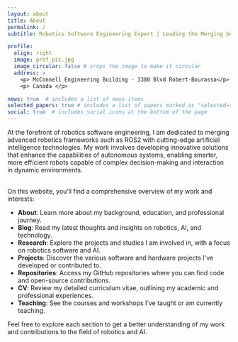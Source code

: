 ```yaml
---
layout: about
title: About
permalink: /
subtitle: Robotics Software Engineering Expert | Leading the Merging between Robotics Software and Artificial Intelligence

profile:
  align: right
  image: prof_pic.jpg
  image_circular: false # crops the image to make it circular
  address: >
    <p> McConnell Engineering Building - 3380 Blvd Robert-Bourassa</p>
    <p> Canada </p>

news: true  # includes a list of news items
selected_papers: true # includes a list of papers marked as "selected={true}"
social: true  # includes social icons at the bottom of the page
---
```


At the forefront of robotics software engineering, I am dedicated to merging advanced robotics frameworks such as ROS2 with cutting-edge artificial intelligence technologies. My work involves developing innovative solutions that enhance the capabilities of autonomous systems, enabling smarter, more efficient robots capable of complex decision-making and interaction in dynamic environments.
<br><br>

On this website, you’ll find a comprehensive overview of my work and interests:

- **About**: Learn more about my background, education, and professional journey.
- **Blog**: Read my latest thoughts and insights on robotics, AI, and technology.
- **Research**: Explore the projects and studies I am involved in, with a focus on robotics software and AI.
- **Projects**: Discover the various software and hardware projects I've developed or contributed to.
- **Repositories**: Access my GitHub repositories where you can find code and open-source contributions.
- **CV**: Review my detailed curriculum vitae, outlining my academic and professional experiences.
- **Teaching**: See the courses and workshops I’ve taught or am currently teaching.

Feel free to explore each section to get a better understanding of my work and contributions to the field of robotics and AI.